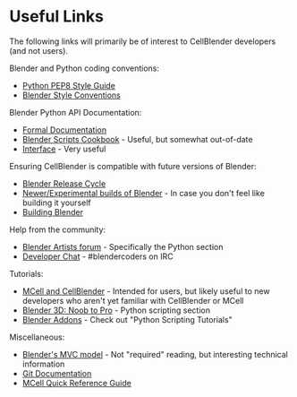 # Useful Links #

The following links will primarily be of interest to CellBlender developers (and not users).

Blender and Python coding conventions:
  * [Python PEP8 Style Guide](http://www.python.org/dev/peps/pep-0008/)
  * [Blender Style Conventions](http://www.blender.org/documentation/blender_python_api_2_61_0/info_best_practice.html)

Blender Python API Documentation:
  * [Formal Documentation](http://www.blender.org/documentation/blender_python_api_2_64_release/contents.html)
  * [Blender Scripts Cookbook](http://wiki.blender.org/index.php/Dev:2.5/Py/Scripts/Cookbook) - Useful, but somewhat out-of-date
  * [Interface](http://wiki.blender.org/index.php/Dev:2.5/Py/Scripts/Cookbook/Code_snippets/Interface) - Very useful

Ensuring CellBlender is compatible with future versions of Blender:
  * [Blender Release Cycle](http://wiki.blender.org/index.php/Dev:Doc/Projects)
  * [Newer/Experimental builds of Blender](http://www.graphicall.org/) - In case you don't feel like building it yourself
  * [Building Blender](http://wiki.blender.org/index.php/Dev:Doc/Building_Blender)

Help from the community:
  * [Blender Artists forum](http://blenderartists.org/forum/forumdisplay.php?11-Python-Support) - Specifically the Python section
  * [Developer Chat](http://www.blender.org/community/chat/) - #blendercoders on IRC

Tutorials:
  * [MCell and CellBlender](http://www.mcell.org/tutorials/) - Intended for users, but likely useful to new developers who aren't yet familiar with CellBlender or MCell
  * [Blender 3D: Noob to Pro](http://en.wikibooks.org/wiki/Blender_3D:_Noob_to_Pro/Advanced_Tutorials/Python_Scripting/Introduction) - Python scripting section
  * [Blender Addons](http://www.blenderaddons.com/home.php) - Check out "Python Scripting Tutorials"

Miscellaneous:
  * [Blender's MVC model](http://wiki.blender.org/index.php/Dev:2.5/Source/Architecture/Window_Manager) - Not "required" reading, but interesting technical information
  * [Git Documentation](http://git-scm.com/doc)
  * [MCell Quick Reference Guide](http://www.mcell.org/documentation/mcell3_qrg.xhtml)